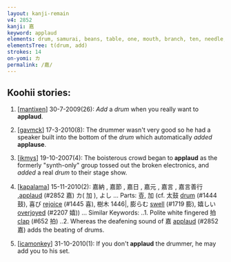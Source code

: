 ```yaml
---
layout: kanji-remain
v4: 2852
kanji: 嘉
keyword: applaud
elements: drum, samurai, beans, table, one, mouth, branch, ten, needle, crotch, add, power, muscle, arnold, mouth
elementsTree: t(drum, add)
strokes: 14
on-yomi: カ
permalink: /嘉/
---
```


## Koohii stories: 

1) [<a href="http://kanji.koohii.com/profile/mantixen">mantixen</a>] 30-7-2009(26): <em>Add</em> a <em>drum</em> when you really want to<strong> applaud</strong>.

2) [<a href="http://kanji.koohii.com/profile/gavmck">gavmck</a>] 17-3-2010(8): The drummer wasn&#039;t very good so he had a speaker built into the bottom of the <em>drum</em> which automatically <em>added</em> <strong>applause</strong>.

3) [<a href="http://kanji.koohii.com/profile/ikmys">ikmys</a>] 19-10-2007(4): The boisterous crowd began to<strong> applaud</strong> as the formerly &quot;synth-only&quot; group tossed out the broken electronics, and <em>added</em> a real <em>drum</em> to their stage show.

4) [<a href="http://kanji.koohii.com/profile/kapalama">kapalama</a>] 15-11-2010(2): 嘉納 , 嘉節 , 嘉日 , 嘉元 , 嘉言 , 嘉言善行 ,<a href="../v4/2852.html">applaud</a> (#2852 嘉) カ( 加 ), よし ... Parts: 壴, 加 (cf. 太鼓 <a href="../v4/1444.html">drum</a> (#1444 鼓), 喜び <a href="../v4/1445.html">rejoice</a> (#1445 喜), 樹木 1446|, 膨らむ <a href="../v4/1719.html">swell</a> (#1719 膨), 嬉しい <a href="../v4/2207.html">overjoyed</a> (#2207 嬉)) ... Similar Keywords: ..1. Polite white fingered 拍 <a href="../v4/652.html">clap</a> (#652 拍) ..2. Whereas the deafening sound of 嘉 <a href="../v4/2852.html">applaud</a> (#2852 嘉) adds the beating of drums.

5) [<a href="http://kanji.koohii.com/profile/icamonkey">icamonkey</a>] 31-10-2010(1): If you don&#039;t<strong> applaud</strong> the drummer, he may add you to his set.

